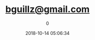 ---
index: 5085
title: "bguillz@gmail.com"
subtitle: ""
author: 0
date: "2018-10-14 05:06:34"
date_gmt: "2018-10-14 03:06:34"
excerpt: ""
content: "bguillz@gmail.com\nBarbara Guillory"
status: "publish"
comment_status: "closed"
name: "bguillz-gmail-com"
modified: "2018-10-14 05:06:34"
modified_gmt: "2018-10-14 03:06:34"
content_filtered: ""
parent: 0
guid: "https://www.artkidsfoundation.org/?type=flamingo_contact&p=5085"
type: "flamingo_contact"
comment_count: 0
categories: []
tags: []
---